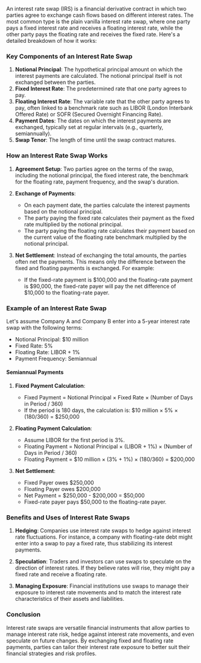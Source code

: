 An interest rate swap (IRS) is a financial derivative contract in which two parties agree to exchange cash flows based on different interest rates. The most common type is the plain vanilla interest rate swap, where one party pays a fixed interest rate and receives a floating interest rate, while the other party pays the floating rate and receives the fixed rate. Here's a detailed breakdown of how it works:

### Key Components of an Interest Rate Swap

1. **Notional Principal**: The hypothetical principal amount on which the interest payments are calculated. The notional principal itself is not exchanged between the parties.
2. **Fixed Interest Rate**: The predetermined rate that one party agrees to pay.
3. **Floating Interest Rate**: The variable rate that the other party agrees to pay, often linked to a benchmark rate such as LIBOR (London Interbank Offered Rate) or SOFR (Secured Overnight Financing Rate).
4. **Payment Dates**: The dates on which the interest payments are exchanged, typically set at regular intervals (e.g., quarterly, semiannually).
5. **Swap Tenor**: The length of time until the swap contract matures.

### How an Interest Rate Swap Works

1. **Agreement Setup**: Two parties agree on the terms of the swap, including the notional principal, the fixed interest rate, the benchmark for the floating rate, payment frequency, and the swap's duration.

2. **Exchange of Payments**:
   - On each payment date, the parties calculate the interest payments based on the notional principal.
   - The party paying the fixed rate calculates their payment as the fixed rate multiplied by the notional principal.
   - The party paying the floating rate calculates their payment based on the current value of the floating rate benchmark multiplied by the notional principal.

3. **Net Settlement**: Instead of exchanging the total amounts, the parties often net the payments. This means only the difference between the fixed and floating payments is exchanged. For example:
   - If the fixed-rate payment is $100,000 and the floating-rate payment is $90,000, the fixed-rate payer will pay the net difference of $10,000 to the floating-rate payer.

### Example of an Interest Rate Swap

Let's assume Company A and Company B enter into a 5-year interest rate swap with the following terms:
- Notional Principal: $10 million
- Fixed Rate: 5%
- Floating Rate: LIBOR + 1%
- Payment Frequency: Semiannual

#### Semiannual Payments

1. **Fixed Payment Calculation**:
   - Fixed Payment = Notional Principal × Fixed Rate × (Number of Days in Period / 360)
   - If the period is 180 days, the calculation is: $10 million × 5% × (180/360) = $250,000

2. **Floating Payment Calculation**:
   - Assume LIBOR for the first period is 3%.
   - Floating Payment = Notional Principal × (LIBOR + 1%) × (Number of Days in Period / 360)
   - Floating Payment = $10 million × (3% + 1%) × (180/360) = $200,000

3. **Net Settlement**:
   - Fixed Payer owes $250,000
   - Floating Payer owes $200,000
   - Net Payment = $250,000 - $200,000 = $50,000
   - Fixed-rate payer pays $50,000 to the floating-rate payer.

### Benefits and Uses of Interest Rate Swaps

1. **Hedging**: Companies use interest rate swaps to hedge against interest rate fluctuations. For instance, a company with floating-rate debt might enter into a swap to pay a fixed rate, thus stabilizing its interest payments.

2. **Speculation**: Traders and investors can use swaps to speculate on the direction of interest rates. If they believe rates will rise, they might pay a fixed rate and receive a floating rate.

3. **Managing Exposure**: Financial institutions use swaps to manage their exposure to interest rate movements and to match the interest rate characteristics of their assets and liabilities.

### Conclusion

Interest rate swaps are versatile financial instruments that allow parties to manage interest rate risk, hedge against interest rate movements, and even speculate on future changes. By exchanging fixed and floating rate payments, parties can tailor their interest rate exposure to better suit their financial strategies and risk profiles.
